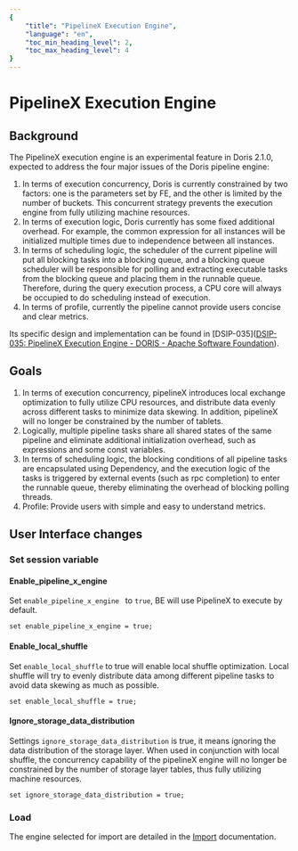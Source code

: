 ```yaml
---
{
    "title": "PipelineX Execution Engine",
    "language": "en",
    "toc_min_heading_level": 2,
    "toc_max_heading_level": 4
}
---
```


<!-- 
Licensed to the Apache Software Foundation (ASF) under one
or more contributor license agreements.  See the NOTICE file
distributed with this work for additional information
regarding copyright ownership.  The ASF licenses this file
to you under the Apache License, Version 2.0 (the
"License"); you may not use this file except in compliance
with the License.  You may obtain a copy of the License at

  http://www.apache.org/licenses/LICENSE-2.0

Unless required by applicable law or agreed to in writing,
software distributed under the License is distributed on an
"AS IS" BASIS, WITHOUT WARRANTIES OR CONDITIONS OF ANY
KIND, either express or implied.  See the License for the
specific language governing permissions and limitations
under the License.
-->

# PipelineX Execution Engine

## Background

The PipelineX execution engine is an experimental feature in Doris 2.1.0, expected to address the four major issues of the Doris pipeline engine:
1. In terms of execution concurrency, Doris is currently constrained by two factors: one is the parameters set by FE, and the other is limited by the number of buckets. This concurrent strategy prevents the execution engine from fully utilizing machine resources.
2. In terms of execution logic, Doris currently has some fixed additional overhead. For example, the common expression for all instances will be initialized multiple times due to independence between all instances.
3. In terms of scheduling logic, the scheduler of the current pipeline will put all blocking tasks into a blocking queue, and a blocking queue scheduler will be responsible for polling and extracting executable tasks from the blocking queue and placing them in the runnable queue. Therefore, during the query execution process, a CPU core will always be occupied to do scheduling instead of execution.
4. In terms of profile, currently the pipeline cannot provide users concise and clear metrics.

Its specific design and implementation can be found in [DSIP-035]([DSIP-035: PipelineX Execution Engine - DORIS - Apache Software Foundation](https://cwiki.apache.org/confluence/display/DORIS/DSIP-035%3A+PipelineX+Execution+Engine)).

## Goals

1. In terms of execution concurrency, pipelineX introduces local exchange optimization to fully utilize CPU resources, and distribute data evenly across different tasks to minimize data skewing. In addition, pipelineX will no longer be constrained by the number of tablets.
2. Logically, multiple pipeline tasks share all shared states of the same pipeline and eliminate additional initialization overhead, such as expressions and some const variables.
3. In terms of scheduling logic, the blocking conditions of all pipeline tasks are encapsulated using Dependency, and the execution logic of the tasks is triggered by external events (such as rpc completion) to enter the runnable queue, thereby eliminating the overhead of blocking polling threads.
4. Profile: Provide users with simple and easy to understand metrics.

## User Interface changes

### Set session variable

#### Enable_pipeline_x_engine

Set `enable_pipeline_x_engine ` to `true`, BE will use PipelineX to execute by default.

```
set enable_pipeline_x_engine = true;
```

#### Enable_local_shuffle

Set `enable_local_shuffle` to true will enable local shuffle optimization. Local shuffle will try to evenly distribute data among different pipeline tasks to avoid data skewing as much as possible.

```
set enable_local_shuffle = true;
```

#### Ignore_storage_data_distribution

Settings `ignore_storage_data_distribution` is true, it means ignoring the data distribution of the storage layer. When used in conjunction with local shuffle, the concurrency capability of the pipelineX engine will no longer be constrained by the number of storage layer tables, thus fully utilizing machine resources.

```
set ignore_storage_data_distribution = true;
```

### Load

The engine selected for import are detailed in the [Import](../../data-operate/import/load-manual) documentation.
